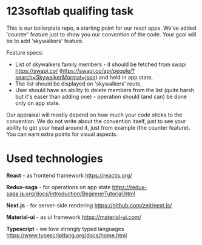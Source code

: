 # 123softlab qualifing task

This is our boilerplate repo, a starting point for our react apps. We've added 'counter' feature just to show you our convention of the code. Your goal will be to add 'skywalkers' feature. 

Feature specs:
  - List of skywalkers family members - it should be fetched from swapi https://swapi.co/ (https://swapi.co/api/people/?search=Skywalker&format=json) and held in app state,
  - The list should be displayed on 'skywalkers' route,
  - User should have an ability to delete members from the list (quite harsh but it's easer than adding one) - operation should (and can) be done only on app state.
 
Our appraisal will mostly depend on how much your code sticks to the convention. We do not write about the convention itself, just to see your ability to get your head around it, just from example (the counter feature). You can earn extra points for visual aspects.

# Used technologies

**React** - as frontend framework
https://reactjs.org/

**Redux-saga** - for operations on app state
https://redux-saga.js.org/docs/introduction/BeginnerTutorial.html

**Next.js** - for server-side rendering
https://github.com/zeit/next.js/

**Material-ui** - as ui framework
https://material-ui.com/

**Typescript** - we love strongly typed languages
https://www.typescriptlang.org/docs/home.html
